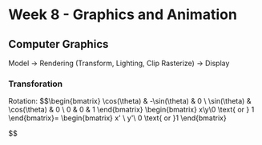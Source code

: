 # Week 8 - Graphics and Animation

## Computer Graphics

Model $\rightarrow$ Rendering (Transform, Lighting, Clip Rasterize) $\rightarrow$ Display 

### Transforation

Rotation:
$$\begin{bmatrix}
    \cos(\theta) & -\sin(\theta) & 0 \\
    \sin(\theta) & \cos(\theta) & 0 \\
    0 & 0 & 1
\end{bmatrix}
\begin{bmatrix}
    x\\y\\0 \text{ or } 1
\end{bmatrix}=
\begin{bmatrix}
    x' \\ y'\\ 0 \text{ or }1
\end{bmatrix}

$$